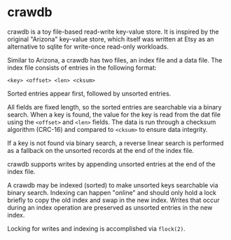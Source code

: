 # crawdb

crawdb is a toy file-based read-write key-value store. It is inspired by the
original "Arizona" key-value store, which itself was written at Etsy as an
alternative to sqlite for write-once read-only workloads.

Similar to Arizona, a crawdb has two files, an index file and a data file. The
index file consists of entries in the following format:

    <key> <offset> <len> <cksum>

Sorted entries appear first, followed by unsorted entries.

All fields are fixed length, so the sorted entries are searchable via a binary
search. When a key is found, the value for the key is read from the dat file
using the `<offset>` and `<len>` fields. The data is run through a checksum
algorithm (CRC-16) and compared to `<cksum>` to ensure data integrity.

If a key is not found via binary search, a reverse linear search is performed
as a fallback on the unsorted records at the end of the index file.

crawdb supports writes by appending unsorted entries at the end of the index
file.

A crawdb may be indexed (sorted) to make unsorted keys searchable via binary
search. Indexing can happen "online" and should only hold a lock briefly to copy
the old index and swap in the new index. Writes that occur during an index
operation are preserved as unsorted entries in the new index.

Locking for writes and indexing is accomplished via `flock(2)`.
